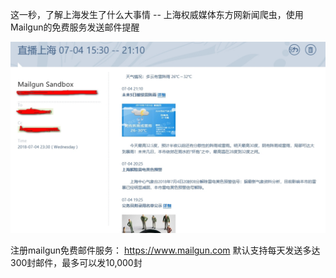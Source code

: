 这一秒，了解上海发生了什么大事情 -- 上海权威媒体东方网新闻爬虫，使用Mailgun的免费服务发送邮件提醒 

![avata](/images/screenshot.jpg)

注册mailgun免费邮件服务： https://www.mailgun.com
默认支持每天发送多达300封邮件，最多可以发10,000封
